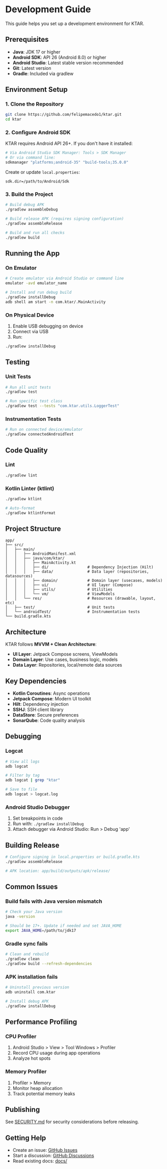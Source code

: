 # Development Guide

This guide helps you set up a development environment for KTAR.

## Prerequisites

- **Java**: JDK 17 or higher
- **Android SDK**: API 26 (Android 8.0) or higher
- **Android Studio**: Latest stable version recommended
- **Git**: Latest version
- **Gradle**: Included via gradlew

## Environment Setup

### 1. Clone the Repository

```bash
git clone https://github.com/felipemacedo1/ktar.git
cd ktar
```

### 2. Configure Android SDK

KTAR requires Android API 26+. If you don't have it installed:

```bash
# Via Android Studio SDK Manager: Tools > SDK Manager
# Or via command line:
sdkmanager "platforms;android-35" "build-tools;35.0.0"
```

Create or update `local.properties`:

```properties
sdk.dir=/path/to/Android/Sdk
```

### 3. Build the Project

```bash
# Build debug APK
./gradlew assembleDebug

# Build release APK (requires signing configuration)
./gradlew assembleRelease

# Build and run all checks
./gradlew build
```

## Running the App

### On Emulator

```bash
# Create emulator via Android Studio or command line
emulator -avd emulator_name

# Install and run debug build
./gradlew installDebug
adb shell am start -n com.ktar/.MainActivity
```

### On Physical Device

1. Enable USB debugging on device
2. Connect via USB
3. Run:

```bash
./gradlew installDebug
```

## Testing

### Unit Tests

```bash
# Run all unit tests
./gradlew test

# Run specific test class
./gradlew test --tests "com.ktar.utils.LoggerTest"
```

### Instrumentation Tests

```bash
# Run on connected device/emulator
./gradlew connectedAndroidTest
```

## Code Quality

### Lint

```bash
./gradlew lint
```

### Kotlin Linter (ktlint)

```bash
./gradlew ktlint

# Auto-format
./gradlew ktlintFormat
```

## Project Structure

```
app/
├── src/
│   ├── main/
│   │   ├── AndroidManifest.xml
│   │   ├── java/com/ktar/
│   │   │   ├── MainActivity.kt
│   │   │   ├── di/                 # Dependency Injection (Hilt)
│   │   │   ├── data/               # Data layer (repositories, datasources)
│   │   │   ├── domain/             # Domain layer (usecases, models)
│   │   │   ├── ui/                 # UI layer (Compose)
│   │   │   ├── utils/              # Utilities
│   │   │   └── vm/                 # ViewModels
│   │   └── res/                    # Resources (drawable, layout, etc)
│   ├── test/                       # Unit tests
│   └── androidTest/                # Instrumentation tests
└── build.gradle.kts
```

## Architecture

KTAR follows **MVVM + Clean Architecture**:

- **UI Layer**: Jetpack Compose screens, ViewModels
- **Domain Layer**: Use cases, business logic, models
- **Data Layer**: Repositories, local/remote data sources

## Key Dependencies

- **Kotlin Coroutines**: Async operations
- **Jetpack Compose**: Modern UI toolkit
- **Hilt**: Dependency injection
- **SSHJ**: SSH client library
- **DataStore**: Secure preferences
- **SonarQube**: Code quality analysis

## Debugging

### Logcat

```bash
# View all logs
adb logcat

# Filter by tag
adb logcat | grep "ktar"

# Save to file
adb logcat > logcat.log
```

### Android Studio Debugger

1. Set breakpoints in code
2. Run with: `./gradlew installDebug`
3. Attach debugger via Android Studio: Run > Debug 'app'

## Building Release

```bash
# Configure signing in local.properties or build.gradle.kts
./gradlew assembleRelease

# APK location: app/build/outputs/apk/release/
```

## Common Issues

### Build fails with Java version mismatch

```bash
# Check your Java version
java -version

# Should be 17+. Update if needed and set JAVA_HOME
export JAVA_HOME=/path/to/jdk17
```

### Gradle sync fails

```bash
# Clean and rebuild
./gradlew clean
./gradlew build --refresh-dependencies
```

### APK installation fails

```bash
# Uninstall previous version
adb uninstall com.ktar

# Install debug APK
./gradlew installDebug
```

## Performance Profiling

### CPU Profiler

1. Android Studio > View > Tool Windows > Profiler
2. Record CPU usage during app operations
3. Analyze hot spots

### Memory Profiler

1. Profiler > Memory
2. Monitor heap allocation
3. Track potential memory leaks

## Publishing

See [SECURITY.md](SECURITY.md) for security considerations before releasing.

## Getting Help

- Create an issue: [GitHub Issues](https://github.com/felipemacedo1/ktar/issues)
- Start a discussion: [GitHub Discussions](https://github.com/felipemacedo1/ktar/discussions)
- Read existing docs: [docs/](docs/)

